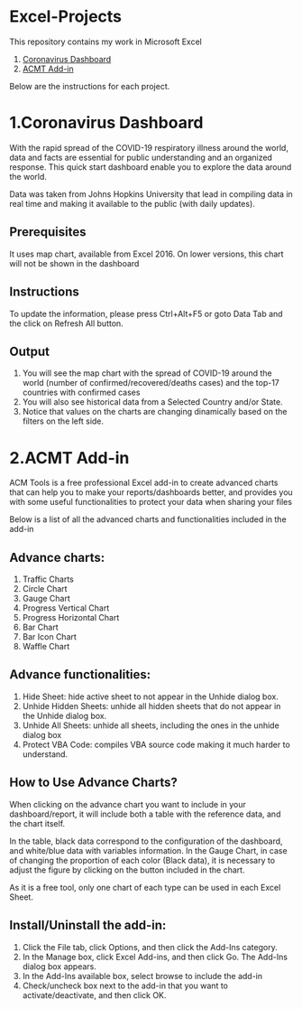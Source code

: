 # Excel-Projects
This repository contains my work in Microsoft Excel
1. [Coronavirus Dashboard](https://github.com/acortesm/Excel-Projects/blob/master/Excel%20Dashboards/Covid19%20-%20Dashboard.xlsx)
2. [ACMT Add-in](https://github.com/acortesm/Excel-Projects/blob/master/Add-Ins/ACMT%20Add-in.xlam)

Below are the instructions for each project.

1.Coronavirus Dashboard
===

With the rapid spread of the COVID-19 respiratory illness around the world, data and facts are essential for public understanding and an organized response. This quick start dashboard enable you to explore the data around the world. 

Data was taken from Johns Hopkins University that lead in compiling data in real time and making it available to the public (with daily updates). 

Prerequisites
---

It uses map chart, available from Excel 2016. On lower versions, this chart will not be shown in the dashboard

Instructions	
---
To update the information, please press Ctrl+Alt+F5 or goto Data Tab and the click on Refresh All button. 		

Output
----
1. You will see the map chart with the spread of COVID-19 around the world (number of confirmed/recovered/deaths cases) and the top-17 countries with confirmed cases					
2. You will also see historical data from a Selected Country and/or State.	
3. Notice that values on the charts are changing dinamically based on the filters on the left side.


2.ACMT Add-in
===

ACM Tools is a free professional Excel add-in to create advanced charts that can help you to make your reports/dashboards better, and provides you with some useful functionalities to protect your data when sharing your files  

Below is a list of all the advanced charts and functionalities included in the add-in 

Advance charts:
---
1.	Traffic Charts
2.	Circle Chart
3.	Gauge Chart
4.	Progress Vertical Chart
5.	Progress Horizontal Chart
6.	Bar Chart
7.	Bar Icon Chart
8.	Waffle Chart

Advance functionalities:
---
1.	Hide Sheet: hide active sheet to not appear in the Unhide dialog box.
2.	Unhide Hidden Sheets: unhide all hidden sheets that do not appear in the Unhide dialog box.
3.	Unhide All Sheets: unhide all sheets, including the ones in the unhide dialog box
4.	Protect VBA Code: compiles VBA source code making it much harder to understand. 

How to Use Advance Charts?
---
When clicking on the advance chart you want to include in your dashboard/report, it will include both a table with the reference data, and the chart itself. 

In the table, black data correspond to the configuration of the dashboard, and white/blue data with variables information.
In the Gauge Chart, in case of changing the proportion of each color (Black data), it is necessary to adjust the figure by clicking on the button included in the chart.

As it is a free tool, only one chart of each type can be used in each Excel Sheet. 

Install/Uninstall the add-in:
---
1.  Click the File tab, click Options, and then click the Add-Ins category.
2.  In the Manage box, click Excel Add-ins, and then click Go. The Add-Ins dialog box appears.
3.  In the Add-Ins available box, select browse to include the add-in
4.  Check/uncheck box next to the add-in that you want to activate/deactivate, and then click OK.		
